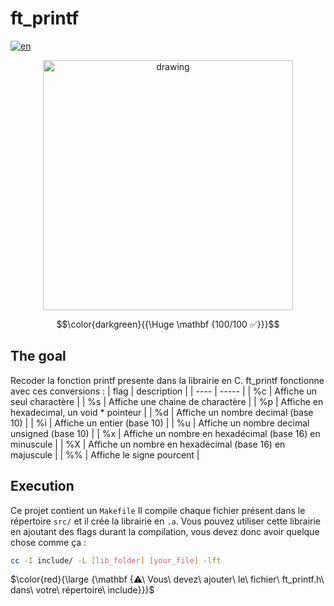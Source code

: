 # ft_printf

[![en](https://img.shields.io/badge/Language-en-red)](README.md)

<p align="center"><img src="https://i.imgur.com/aUJ8mI5.jpg" alt="drawing" width="400"/></p>

$$\color{darkgreen}{{\Huge \mathbf {100/100 ✅}}}$$

## The goal

Recoder la fonction printf presente dans la librairie en C.
ft_printf fonctionne avec ces conversions :
| flag | description |
| ---- | ----- |
| %c | Affiche un seul charactère |
| %s | Affiche une chaine de charactère |
| %p | Affiche en hexadecimal, un void * pointeur |
| %d | Affiche un nombre decimal (base 10) |
| %i | Affiche un entier (base 10) |
| %u | Affiche un nombre decimal unsigned (base 10) |
| %x | Affiche un nombre en hexadécimal (base 16) en minuscule |
| %X | Affiche un nombre en hexadécimal (base 16) en majuscule |
| %% | Affiche le signe pourcent | 

## Execution

Ce projet contient un `Makefile`
Il compile chaque fichier présent dans le répertoire `src/` et il crée la librairie en `.a`.
Vous pouvez utiliser cette librairie en ajoutant des flags durant la compilation, vous devez donc avoir quelque chose comme ça :
````sh
cc -I include/ -L [lib_folder] [your_file] -lft
````
$\color{red}{\large {\mathbf {⚠\ Vous\ devez\ ajouter\ le\ fichier\ ft_printf.h\ dans\ votre\ répertoire\ include}}}$